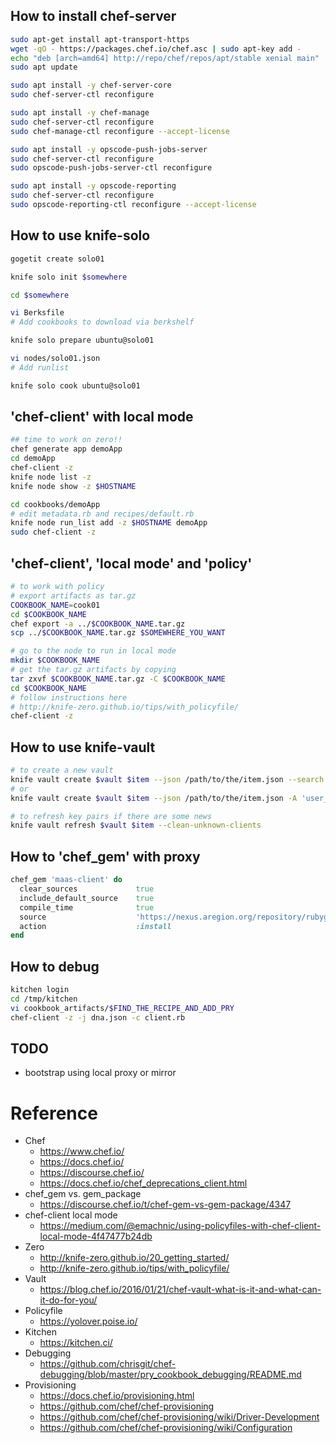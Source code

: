 ## How to install chef-server
```bash
sudo apt-get install apt-transport-https
wget -qO - https://packages.chef.io/chef.asc | sudo apt-key add -
echo "deb [arch=amd64] http://repo/chef/repos/apt/stable xenial main" | sudo tee /etc/apt/sources.list.d/chef-stable.list
sudo apt update

sudo apt install -y chef-server-core
sudo chef-server-ctl reconfigure

sudo apt install -y chef-manage
sudo chef-server-ctl reconfigure
sudo chef-manage-ctl reconfigure --accept-license

sudo apt install -y opscode-push-jobs-server
sudo chef-server-ctl reconfigure
sudo opscode-push-jobs-server-ctl reconfigure

sudo apt install -y opscode-reporting
sudo chef-server-ctl reconfigure
sudo opscode-reporting-ctl reconfigure --accept-license

```


## How to use knife-solo

```sh
gogetit create solo01

knife solo init $somewhere

cd $somewhere

vi Berksfile
# Add cookbooks to download via berkshelf

knife solo prepare ubuntu@solo01

vi nodes/solo01.json
# Add runlist

knife solo cook ubuntu@solo01
```

## 'chef-client' with local mode
```bash
## time to work on zero!!
chef generate app demoApp
cd demoApp
chef-client -z
knife node list -z
knife node show -z $HOSTNAME

cd cookbooks/demoApp
# edit metadata.rb and recipes/default.rb
knife node run_list add -z $HOSTNAME demoApp
sudo chef-client -z
```
## 'chef-client', 'local mode' and 'policy'
```bash
# to work with policy
# export artifacts as tar.gz
COOKBOOK_NAME=cook01
cd $COOKBOOK_NAME
chef export -a ../$COOKBOOK_NAME.tar.gz
scp ../$COOKBOOK_NAME.tar.gz $SOMEWHERE_YOU_WANT

# go to the node to run in local mode
mkdir $COOKBOOK_NAME
# get the tar.gz artifacts by copying
tar zxvf $COOKBOOK_NAME.tar.gz -C $COOKBOOK_NAME
cd $COOKBOOK_NAME
# follow instructions here
# http://knife-zero.github.io/tips/with_policyfile/
chef-client -z
```

## How to use knife-vault
```bash
# to create a new vault
knife vault create $vault $item --json /path/to/the/item.json --search '*:*' -M client
# or
knife vault create $vault $item --json /path/to/the/item.json -A 'user_a,user_b,node01,node02' -M client

# to refresh key pairs if there are some news
knife vault refresh $vault $item --clean-unknown-clients
```

## How to 'chef_gem' with proxy
```ruby
chef_gem 'maas-client' do
  clear_sources             true
  include_default_source    true
  compile_time              true
  source                    'https://nexus.aregion.org/repository/rubygems-proxy/'
  action                    :install
end
```

## How to debug
```bash
kitchen login
cd /tmp/kitchen
vi cookbook_artifacts/$FIND_THE_RECIPE_AND_ADD_PRY
chef-client -z -j dna.json -c client.rb
```

## TODO
- bootstrap using local proxy or mirror

# Reference
- Chef
  - https://www.chef.io/
  - https://docs.chef.io/
  - https://discourse.chef.io/
  - https://docs.chef.io/chef_deprecations_client.html
- chef_gem vs. gem_package
  - https://discourse.chef.io/t/chef-gem-vs-gem-package/4347
- chef-client local mode
  - https://medium.com/@emachnic/using-policyfiles-with-chef-client-local-mode-4f47477b24db
- Zero
  - http://knife-zero.github.io/20_getting_started/
  - http://knife-zero.github.io/tips/with_policyfile/
- Vault
  - https://blog.chef.io/2016/01/21/chef-vault-what-is-it-and-what-can-it-do-for-you/
- Policyfile
  - https://yolover.poise.io/
- Kitchen
  - https://kitchen.ci/
- Debugging
  - https://github.com/chrisgit/chef-debugging/blob/master/pry_cookbook_debugging/README.md
- Provisioning
  - https://docs.chef.io/provisioning.html
  - https://github.com/chef/chef-provisioning
  - https://github.com/chef/chef-provisioning/wiki/Driver-Development
  - https://github.com/chef/chef-provisioning/wiki/Configuration
